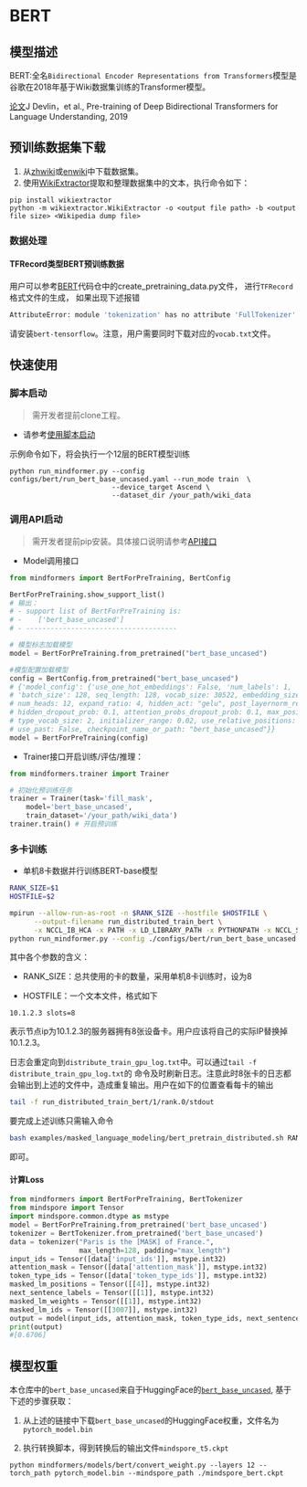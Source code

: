 # BERT

## 模型描述

BERT:全名`Bidirectional Encoder Representations from Transformers`模型是谷歌在2018年基于Wiki数据集训练的Transformer模型。

[论文](https://arxiv.org/abs/1810.04805)J Devlin，et al., Pre-training of Deep Bidirectional Transformers for Language Understanding, 2019

## 预训练数据集下载

1. 从[zhwiki](https://dumps.wikimedia.org/zhwiki/)或[enwiki](https://dumps.wikimedia.org/enwiki/)中下载数据集。
2. 使用[WikiExtractor](https://github.com/attardi/wikiextractor)提取和整理数据集中的文本，执行命令如下：

```shell
pip install wikiextractor
python -m wikiextractor.WikiExtractor -o <output file path> -b <output file size> <Wikipedia dump file>
```

### 数据处理

#### TFRecord类型BERT预训练数据

用户可以参考[BERT](https://github.com/google-research/bert#pre-training-with-bert)代码仓中的create_pretraining_data.py文件，
进行`TFRecord`格式文件的生成，
如果出现下述报错

```bash
AttributeError: module 'tokenization' has no attribute 'FullTokenizer'
```

请安装`bert-tensorflow`。注意，用户需要同时下载对应的`vocab.txt`文件。

## 快速使用

### 脚本启动

> 需开发者提前clone工程。

- 请参考[使用脚本启动](https://gitee.com/mindspore/transformer/blob/master/README.md#%E6%96%B9%E5%BC%8F%E4%B8%80clone-%E5%B7%A5%E7%A8%8B%E4%BB%A3%E7%A0%81)

示例命令如下，将会执行一个12层的BERT模型训练

```shell
python run_mindformer.py --config configs/bert/run_bert_base_uncased.yaml --run_mode train  \
                         --device_target Ascend \
                         --dataset_dir /your_path/wiki_data
```

### 调用API启动

> 需开发者提前pip安装。具体接口说明请参考[API接口](https://gitee.com/mindspore/transformer/wikis/API/)

- Model调用接口

```python
from mindformers import BertForPreTraining, BertConfig

BertForPreTraining.show_support_list()
# 输出：
# - support list of BertForPreTraining is:
# -    ['bert_base_uncased']
# - -------------------------------------

# 模型标志加载模型
model = BertForPreTraining.from_pretrained("bert_base_uncased")

#模型配置加载模型
config = BertConfig.from_pretrained("bert_base_uncased")
# {'model_config': {'use_one_hot_embeddings': False, 'num_labels': 1, 'dropout_prob': 0.1,
# 'batch_size': 128, seq_length: 128, vocab_size: 30522, embedding_size: 768, num_layers: 12,
# num_heads: 12, expand_ratio: 4, hidden_act: "gelu", post_layernorm_residual: True,
# hidden_dropout_prob: 0.1, attention_probs_dropout_prob: 0.1, max_position_embeddings: 512,
# type_vocab_size: 2, initializer_range: 0.02, use_relative_positions: False,
# use_past: False, checkpoint_name_or_path: "bert_base_uncased"}}
model = BertForPreTraining(config)
```

- Trainer接口开启训练/评估/推理：

```python
from mindformers.trainer import Trainer

# 初始化预训练任务
trainer = Trainer(task='fill_mask',
    model='bert_base_uncased',
    train_dataset='/your_path/wiki_data')
trainer.train() # 开启预训练
```

### 多卡训练

- 单机8卡数据并行训练BERT-base模型

```bash
RANK_SIZE=$1
HOSTFILE=$2

mpirun --allow-run-as-root -n $RANK_SIZE --hostfile $HOSTFILE \
      --output-filename run_distributed_train_bert \
      -x NCCL_IB_HCA -x PATH -x LD_LIBRARY_PATH -x PYTHONPATH -x NCCL_SOCKET_IFNAME -n $RANK_SIZE \
python run_mindformer.py --config ./configs/bert/run_bert_base_uncased.yaml --use_parallel True --run_mode train  > distribute_train_gpu_log.txt 2>&1 &
```

其中各个参数的含义：

- RANK_SIZE：总共使用的卡的数量，采用单机8卡训练时，设为8

- HOSTFILE：一个文本文件，格式如下

```text
10.1.2.3 slots=8
```

表示节点ip为10.1.2.3的服务器拥有8张设备卡。用户应该将自己的实际IP替换掉10.1.2.3。

日志会重定向到`distribute_train_gpu_log.txt`中。可以通过`tail -f distribute_train_gpu_log.txt`的
命令及时刷新日志。注意此时8张卡的日志都会输出到上述的文件中，造成重复输出。用户在如下的位置查看每卡的输出

```bash
tail -f run_distributed_train_bert/1/rank.0/stdout
```

要完成上述训练只需输入命令

```bash
bash examples/masked_language_modeling/bert_pretrain_distributed.sh RANK_SIZE hostfile
```

即可。

#### 计算Loss

```python
from mindformers import BertForPreTraining, BertTokenizer
from mindspore import Tensor
import mindspore.common.dtype as mstype
model = BertForPreTraining.from_pretrained('bert_base_uncased')
tokenizer = BertTokenizer.from_pretrained('bert_base_uncased')
data = tokenizer("Paris is the [MASK] of France.",
                 max_length=128, padding="max_length")
input_ids = Tensor([data['input_ids']], mstype.int32)
attention_mask = Tensor([data['attention_mask']], mstype.int32)
token_type_ids = Tensor([data['token_type_ids']], mstype.int32)
masked_lm_positions = Tensor([[4]], mstype.int32)
next_sentence_labels = Tensor([[1]], mstype.int32)
masked_lm_weights = Tensor([[1]], mstype.int32)
masked_lm_ids = Tensor([[3007]], mstype.int32)
output = model(input_ids, attention_mask, token_type_ids, next_sentence_labels, masked_lm_positions, masked_lm_ids, masked_lm_weights)
print(output)
#[0.6706]
```

## 模型权重

本仓库中的`bert_base_uncased`来自于HuggingFace的[`bert_base_uncased`](https://huggingface.co/bert-base-uncased), 基于下述的步骤获取：

1. 从上述的链接中下载`bert_base_uncased`的HuggingFace权重，文件名为`pytorch_model.bin`

2. 执行转换脚本，得到转换后的输出文件`mindspore_t5.ckpt`

```shell
python mindformers/models/bert/convert_weight.py --layers 12 --torch_path pytorch_model.bin --mindspore_path ./mindspore_bert.ckpt
```
